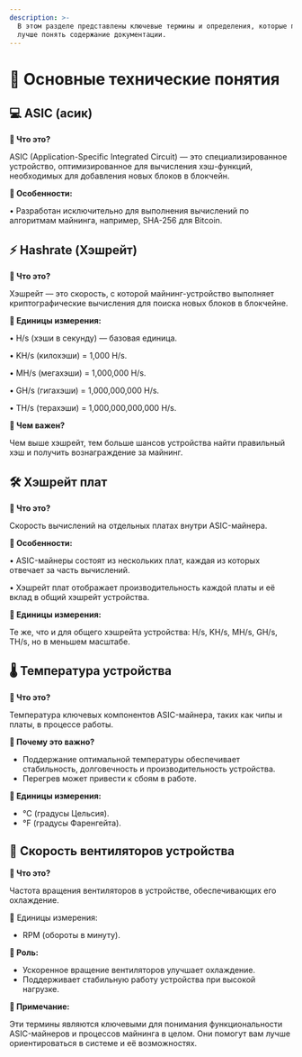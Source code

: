 ```yaml
---
description: >-
  В этом разделе представлены ключевые термины и определения, которые помогут
  лучше понять содержание документации.
---
```


# 📘 Основные технические понятия

## 💻 ASIC (асик)

**🔹 Что это?**

ASIC (Application-Specific Integrated Circuit) — это специализированное устройство, оптимизированное для вычисления хэш-функций, необходимых для добавления новых блоков в блокчейн.

**🔹 Особенности:**

• Разработан исключительно для выполнения вычислений по алгоритмам майнинга, например, SHA-256 для Bitcoin.

## ⚡ Hashrate (Хэшрейт)

**🔹 Что это?**

Хэшрейт — это скорость, с которой майнинг-устройство выполняет криптографические вычисления для поиска новых блоков в блокчейне.

**🔹 Единицы измерения:**

• H/s (хэши в секунду) — базовая единица.

• KH/s (килохэши) = 1,000 H/s.

• MH/s (мегахэши) = 1,000,000 H/s.

• GH/s (гигахэши) = 1,000,000,000 H/s.

• TH/s (терахэши) = 1,000,000,000,000 H/s.

**🔹 Чем важен?**

Чем выше хэшрейт, тем больше шансов устройства найти правильный хэш и получить вознаграждение за майнинг.

## 🛠️ Хэшрейт плат

**🔹 Что это?**

Скорость вычислений на отдельных платах внутри ASIC-майнера.

**🔹 Особенности:**

• ASIC-майнеры состоят из нескольких плат, каждая из которых отвечает за часть вычислений.

• Хэшрейт плат отображает производительность каждой платы и её вклад в общий хэшрейт устройства.

**🔹 Единицы измерения:**

Те же, что и для общего хэшрейта устройства: H/s, KH/s, MH/s, GH/s, TH/s, но в меньшем масштабе.

## 🌡️ Температура устройства

**🔹 Что это?**

Температура ключевых компонентов ASIC-майнера, таких как чипы и платы, в процессе работы.

**🔹 Почему это важно?**

* Поддержание оптимальной температуры обеспечивает стабильность, долговечность и производительность устройства.
* Перегрев может привести к сбоям в работе.

**🔹 Единицы измерения:**

* &#x20;°C (градусы Цельсия).
* &#x20;°F (градусы Фаренгейта).

## 🔄 Скорость вентиляторов устройства

**🔹 Что это?**

Частота вращения вентиляторов в устройстве, обеспечивающих его охлаждение.

🔹 Единицы измерения:

* &#x20;RPM (обороты в минуту).

**🔹 Роль:**

* Ускоренное вращение вентиляторов улучшает охлаждение.
* Поддерживает стабильную работу устройства при высокой нагрузке.

**🎯 Примечание:**

Эти термины являются ключевыми для понимания функциональности ASIC-майнеров и процессов майнинга в целом. Они помогут вам лучше ориентироваться в системе и её возможностях.
